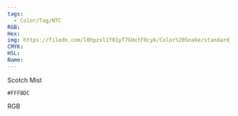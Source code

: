 ```yaml
---
tags:
  - Color/Tag/NTC
RGB:
Hex:
img: https://filedn.com/l0hpzxl1f01yT7GHxtF8cyk/Color%20Snake/standard_csv_to_svg//FFFBDC.svg
CMYK:
HSL:
Name:
---
```

Scotch Mist
```palette
#FFFBDC
```
RGB
